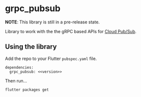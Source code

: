 # grpc_pubsub

**NOTE**: This library is still in a pre-release state.

Library to work with the the gRPC based APIs for [Cloud Pub/Sub](https://cloud.google.com/pubsub/docs/reference/rpc).

## Using the library

Add the repo to your Flutter `pubspec.yaml` file.

```
dependencies:
  grpc_pubsub: <<version>> 
```

Then run...
```
flutter packages get
```
